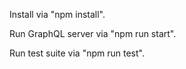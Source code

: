 Install via "npm install".

Run GraphQL server via "npm run start".

Run test suite via "npm run test".